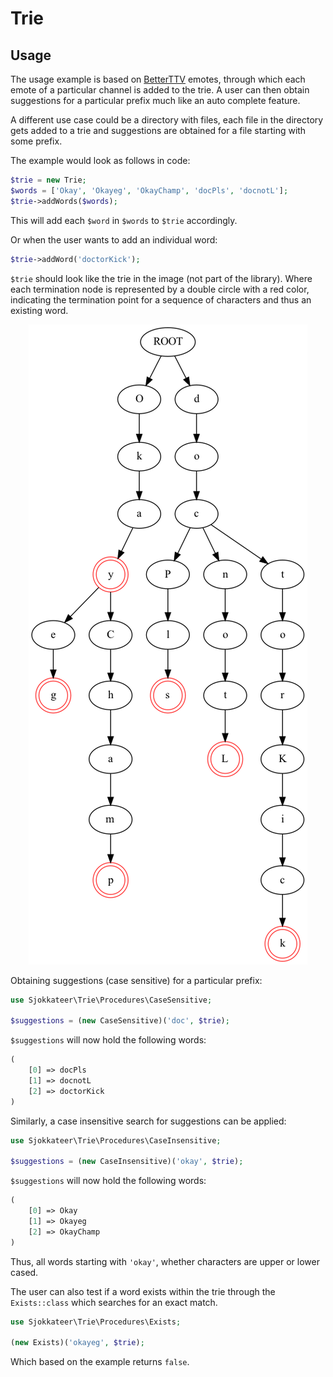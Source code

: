 # Trie
## Usage
The usage example is based on [BetterTTV](https://betterttv.com/) emotes, through which each emote of a particular channel is added to the trie. A user can then obtain suggestions for a particular prefix much like an auto complete feature.

A different use case could be a directory with files, each file in the directory gets added to a trie and suggestions are obtained for a file starting with some prefix.

The example would look as follows in code:
```php
$trie = new Trie;
$words = ['Okay', 'Okayeg', 'OkayChamp', 'docPls', 'docnotL'];
$trie->addWords($words);
```
This will add each `$word` in `$words` to `$trie` accordingly.

Or when the user wants to add an individual word:
```php
$trie->addWord('doctorKick');
```

`$trie` should look like the trie in the image (not part of the library). Where each termination node is represented by a double circle with a red color, indicating the termination point for a sequence of characters and thus an existing word.

<p align="center">
  <img src="https://github.com/sjokkateer/trie/blob/main/example_trie.png" />
</p>

Obtaining suggestions (case sensitive) for a particular prefix:
```php
use Sjokkateer\Trie\Procedures\CaseSensitive;

$suggestions = (new CaseSensitive)('doc', $trie);
```
`$suggestions` will now hold the following words:
```php
(
    [0] => docPls
    [1] => docnotL
    [2] => doctorKick
)
```
Similarly, a case insensitive search for suggestions can be applied:
```php
use Sjokkateer\Trie\Procedures\CaseInsensitive;

$suggestions = (new CaseInsensitive)('okay', $trie);
```
`$suggestions` will now hold the following words:
```php
(
    [0] => Okay
    [1] => Okayeg
    [2] => OkayChamp
)
```
Thus, all words starting with `'okay'`, whether characters are upper or lower cased.

The user can also test if a word exists within the trie through the `Exists::class` which searches for an exact match.
```php
use Sjokkateer\Trie\Procedures\Exists;

(new Exists)('okayeg', $trie);
```
Which based on the example returns `false`.
